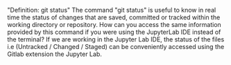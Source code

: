 "Definition: git status" 
The command "git status" is useful to know in real time the status of changes that are saved, committed or tracked within the working directory or repository.
How can you access the same information provided by this command if you were using the JupyterLab IDE instead of the terminal?
If we are working in the Jupyter Lab IDE, the status of the files i.e (Untracked / Changed / Staged) can be conveniently accessed using the Gitlab extension the Jupyter Lab.